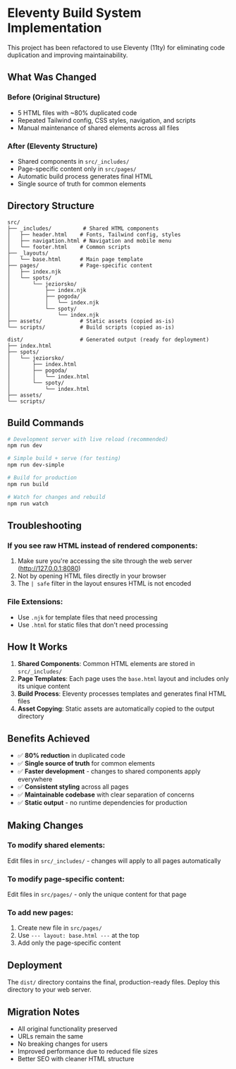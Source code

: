 # Eleventy Build System Implementation

This project has been refactored to use Eleventy (11ty) for eliminating code duplication and improving maintainability.

## What Was Changed

### Before (Original Structure)
- 5 HTML files with ~80% duplicated code
- Repeated Tailwind config, CSS styles, navigation, and scripts
- Manual maintenance of shared elements across all files

### After (Eleventy Structure)
- Shared components in `src/_includes/`
- Page-specific content only in `src/pages/`
- Automatic build process generates final HTML
- Single source of truth for common elements

## Directory Structure

```
src/
├── _includes/          # Shared HTML components
│   ├── header.html    # Fonts, Tailwind config, styles
│   ├── navigation.html # Navigation and mobile menu
│   └── footer.html    # Common scripts
├── _layouts/
│   └── base.html      # Main page template
├── pages/             # Page-specific content
│   ├── index.njk
│   └── spots/
│       └── jeziorsko/
│           ├── index.njk
│           ├── pogoda/
│           │   └── index.njk
│           └── spoty/
│               └── index.njk
├── assets/            # Static assets (copied as-is)
└── scripts/           # Build scripts (copied as-is)

dist/                  # Generated output (ready for deployment)
├── index.html
├── spots/
│   └── jeziorsko/
│       ├── index.html
│       ├── pogoda/
│       │   └── index.html
│       └── spoty/
│           └── index.html
├── assets/
└── scripts/
```

## Build Commands

```bash
# Development server with live reload (recommended)
npm run dev

# Simple build + serve (for testing)
npm run dev-simple

# Build for production
npm run build

# Watch for changes and rebuild
npm run watch
```

## Troubleshooting

### If you see raw HTML instead of rendered components:
1. Make sure you're accessing the site through the web server (http://127.0.0.1:8080)
2. Not by opening HTML files directly in your browser
3. The `| safe` filter in the layout ensures HTML is not encoded

### File Extensions:
- Use `.njk` for template files that need processing
- Use `.html` for static files that don't need processing

## How It Works

1. **Shared Components**: Common HTML elements are stored in `src/_includes/`
2. **Page Templates**: Each page uses the `base.html` layout and includes only its unique content
3. **Build Process**: Eleventy processes templates and generates final HTML files
4. **Asset Copying**: Static assets are automatically copied to the output directory

## Benefits Achieved

- ✅ **80% reduction** in duplicated code
- ✅ **Single source of truth** for common elements
- ✅ **Faster development** - changes to shared components apply everywhere
- ✅ **Consistent styling** across all pages
- ✅ **Maintainable codebase** with clear separation of concerns
- ✅ **Static output** - no runtime dependencies for production

## Making Changes

### To modify shared elements:
Edit files in `src/_includes/` - changes will apply to all pages automatically

### To modify page-specific content:
Edit files in `src/pages/` - only the unique content for that page

### To add new pages:
1. Create new file in `src/pages/`
2. Use `--- layout: base.html ---` at the top
3. Add only the page-specific content

## Deployment

The `dist/` directory contains the final, production-ready files. Deploy this directory to your web server.

## Migration Notes

- All original functionality preserved
- URLs remain the same
- No breaking changes for users
- Improved performance due to reduced file sizes
- Better SEO with cleaner HTML structure